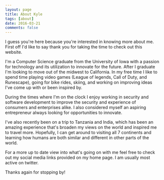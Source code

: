 ```yaml
---
layout: page
title: About Kyle
tags: [about]
date: 2016-03-21
comments: false
---
```


I guess you're here because you're interested in knowing more about me. First off I'd like to say thank you for taking the time to check out this website.

I'm a Computer Science graduate from the University of Iowa with a passion for technology and its utilization to innovate for the future. After I graduate I'm looking to move out of the midwest to California. In my free time I like to spend time playing video games (League of legends, Call of Duty, and Runescape), going for bike rides, skiing, and working on improving ideas I've come up with or been inspired by.

During the times where I'm on the clock I enjoy working in security and software development to improve the security and experience of consumers and enterprises alike. I also considered myself an aspiring entrepreneur always looking for opportunities to innovate.

I've also recently been on a trip to Tanzania and India, which has been an amazing experience that's broaden my views on the world and inspired me to travel more. Hopefully, I can get around to visiting all 7 continents and learning how humans are both similar and different in other parts of the world.

For a more up to date view into what's going on with me feel free to check out my social media links provided on my home page. I am usually most active on twitter.

Thanks again for stopping by!
